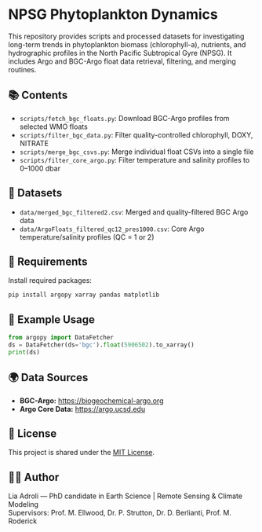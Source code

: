# NPSG Phytoplankton Dynamics

This repository provides scripts and processed datasets for investigating long-term trends in phytoplankton biomass (chlorophyll-a), nutrients, and hydrographic profiles in the North Pacific Subtropical Gyre (NPSG). It includes Argo and BGC-Argo float data retrieval, filtering, and merging routines.

## 📚 Contents

- `scripts/fetch_bgc_floats.py`: Download BGC-Argo profiles from selected WMO floats
- `scripts/filter_bgc_data.py`: Filter quality-controlled chlorophyll, DOXY, NITRATE
- `scripts/merge_bgc_csvs.py`: Merge individual float CSVs into a single file
- `scripts/filter_core_argo.py`: Filter temperature and salinity profiles to 0–1000 dbar

## 📁 Datasets

- `data/merged_bgc_filtered2.csv`: Merged and quality-filtered BGC Argo data
- `data/ArgoFloats_filtered_qc12_pres1000.csv`: Core Argo temperature/salinity profiles (QC = 1 or 2)

## 🔧 Requirements

Install required packages:

```bash
pip install argopy xarray pandas matplotlib
```

## 🧪 Example Usage

```python
from argopy import DataFetcher
ds = DataFetcher(ds='bgc').float(5906502).to_xarray()
print(ds)
```

## 🌍 Data Sources

- **BGC-Argo:** https://biogeochemical-argo.org
- **Argo Core Data:** https://argo.ucsd.edu

## 📄 License

This project is shared under the [MIT License](LICENSE).

## 👩‍🔬 Author

Lia Adroli — PhD candidate in Earth Science | Remote Sensing & Climate Modeling  
Supervisors: Prof. M. Ellwood, Dr. P. Strutton, Dr. D. Berlianti, Prof. M. Roderick
